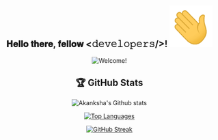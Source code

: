 <div align="center">
<h2> 𝐇𝐞𝐥𝐥𝐨 𝐭𝐡𝐞𝐫𝐞, 𝐟𝐞𝐥𝐥𝐨𝐰 <𝚍𝚎𝚟𝚎𝚕𝚘𝚙𝚎𝚛𝚜/>! <img src="https://github.com/ABSphreak/ABSphreak/blob/master/gifs/Hi.gif" width="100px"></h2>
</div>

<div align="center" width="50">

<img src="https://github.com/akanksha-akkihal/akanksha-akkihal/blob/main/akanksha.gif" alt="Welcome!" width="300"/>



## 🏆 GitHub Stats
![Akanksha's Github stats](https://github-readme-stats.vercel.app/api?username=akanksha-akkihal&count_private=true&theme=tokyonight)

[![Top Languages](https://github-readme-stats.vercel.app/api/top-langs/?username=akanksha-akkihal&layout=compact&show_icons=true&theme=tokyonight)](https://github.com/DenverCoder1/github-readme-streak-stats)
  
[![GitHub Streak](https://github-readme-streak-stats.herokuapp.com/?user=akanksha-akkihal&theme=tokyonight)](https://github.com/DenverCoder1/github-readme-streak-stats)

</div>
<!--
**akanksha-akkihal/akanksha-akkihal** is a ✨ _special_ ✨ repository because its `README.md` (this file) appears on your GitHub profile.

Here are some ideas to get you started:

- 🔭 I’m currently working on ...
- 🌱 I’m currently learning ...
- 👯 I’m looking to collaborate on ...
- 🤔 I’m looking for help with ...
- 💬 Ask me about ...
- 📫 How to reach me: ...
- 😄 Pronouns: ...
- ⚡ Fun fact: ...
-->
